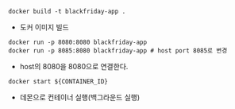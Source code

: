 ```
docker build -t blackfriday-app .
```
- 도커 이미지 빌드

```
docker run -p 8080:8080 blackfriday-app
docker run -p 8085:8080 blackfriday-app # host port 8085로 변경
```
- host의 8080을 8080으로 연결한다.

```
docker start ${CONTAINER_ID}
```

- 데몬으로 컨테이너 실행(백그라운드 실행)